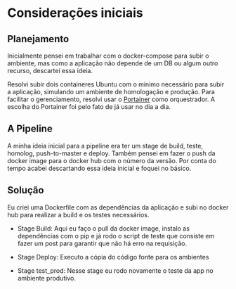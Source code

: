 # Considerações iniciais

## Planejamento
Inicialmente pensei em trabalhar com o docker-compose para subir o ambiente, mas como a aplicação não depende de um DB ou algum outro recurso, descartei essa ideia.

Resolvi subir dois containeres Ubuntu com o mínimo necessário para subir a aplicação, simulando um ambiente de homologação e produção. Para facilitar o gerenciamento, resolvi usar o [Portainer](https://www.portainer.io/) como orquestrador. A escolha do Portainer foi pelo fato de já usar no dia a dia.

## A Pipeline
A minha ideia inicial para a pipeline era ter um stage de build, teste, homolog, push-to-master e deploy. Também pensei em fazer o push da docker image para o docker hub com o número da versão. Por conta do tempo acabei descartando essa ideia inicial e foquei no básico.

## Solução
Eu criei uma Dockerfile com as dependências da aplicação e subi no docker hub para realizar a build e os testes necessários.

* Stage Build:
Aqui eu faço o pull da docker image, instalo as dependências com o pip e já rodo o script de teste que consiste em fazer um post para garantir que não há erro na requisição.

* Stage Deploy:
Executo a cópia do código fonte para os ambientes

* Stage test_prod:
Nesse stage eu rodo novamente o teste da app no ambiente produtivo.








